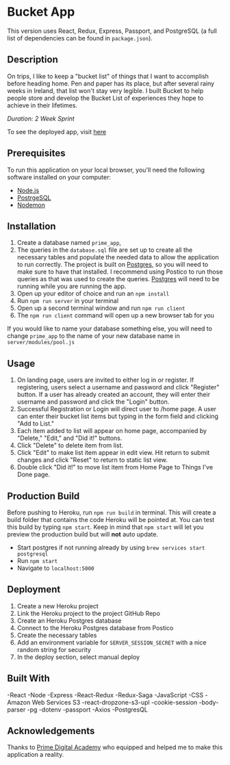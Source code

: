 # Bucket App

This version uses React, Redux, Express, Passport, and PostgreSQL (a full list of dependencies can be found in `package.json`).

## Description

On trips, I like to keep a "bucket list" of things that I want to accomplish before heading home. Pen and paper has its place, but after several rainy weeks in Ireland, that list won't stay very legible. I built Bucket to help people store and develop the Bucket List of experiences they hope to achieve in their lifetimes.

_Duration: 2 Week Sprint_

To see the deployed app, visit [here](https://fast-cove-01656.herokuapp.com/#/user)

## Prerequisites

To run this application on your local browser, you'll need the following software installed on your computer:

- [Node.js](https://nodejs.org/en/)
- [PostrgeSQL](https://www.postgresql.org/)
- [Nodemon](https://nodemon.io/)

## Installation

1. Create a database named `prime_app`,
2. The queries in the `database.sql` file are set up to create all the necessary tables and populate the needed data to allow the application to run correctly. The project is built on [Postgres](https://www.postgresql.org/download/), so you will need to make sure to have that installed. I recommend using Postico to run those queries as that was used to create the queries. [Postgres](https://www.postgresql.org/download/) will need to be running while you are running the app.
3. Open up your editor of choice and run an `npm install`
4. Run `npm run server` in your terminal
5. Open up a second terminal window and run `npm run client`
6. The `npm run client` command will open up a new browser tab for you

If you would like to name your database something else, you will need to change `prime_app` to the name of your new database name in `server/modules/pool.js`

## Usage

1. On landing page, users are invited to either log in or register. If registering, users select a username and password and click "Register" button. If a user has already created an account, they will enter their username and password and click the "Login" button.
2. Successful Registration or Login will direct user to /home page. A user can enter their bucket list items but typing in the form field and clicking "Add to List."
3. Each item added to list will appear on home page, accompanied by "Delete," "Edit," and "Did it!" buttons.
4. Click "Delete" to delete item from list.
5. Click "Edit" to make list item appear in edit view. Hit return to submit changes and click "Reset" to return to static list view.
6. Double click "Did it!" to move list item from Home Page to Things I've Done page.

## Production Build

Before pushing to Heroku, run `npm run build` in terminal. This will create a build folder that contains the code Heroku will be pointed at. You can test this build by typing `npm start`. Keep in mind that `npm start` will let you preview the production build but will **not** auto update.

- Start postgres if not running already by using `brew services start postgresql`
- Run `npm start`
- Navigate to `localhost:5000`

## Deployment

1. Create a new Heroku project
1. Link the Heroku project to the project GitHub Repo
1. Create an Heroku Postgres database
1. Connect to the Heroku Postgres database from Postico
1. Create the necessary tables
1. Add an environment variable for `SERVER_SESSION_SECRET` with a nice random string for security
1. In the deploy section, select manual deploy

## Built With

-React
-Node
-Express
-React-Redux
-Redux-Saga
-JavaScript
-CSS
-Amazon Web Services S3
-react-dropzone-s3-upl
-cookie-session
-body-parser
-pg
-dotenv
-passport
-Axios
-PostgresQL

## Acknowledgements

Thanks to [Prime Digital Academy](www.primeacademy.io) who equipped and helped me to make this application a reality.
